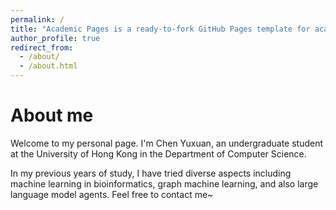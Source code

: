 ```yaml
---
permalink: /
title: "Academic Pages is a ready-to-fork GitHub Pages template for academic personal websites"
author_profile: true
redirect_from: 
  - /about/
  - /about.html
---
```

About me
===
Welcome to my personal page. I'm Chen Yuxuan, an undergraduate student at the University of Hong Kong in the Department of Computer Science.

In my previous years of study, I have tried diverse aspects including machine learning in bioinformatics, graph machine learning, and also large language model agents. Feel free to contact me~

<!-- Outside the [computer room](https://i.cs.hku.hk/ccc2018/haking.html), I am interested in photography, which is surprisingly similar to debugging, except with more [funny comparison]. I also spend countless hours [another hobby], proving that my ability to lose track of time isn't limited to coding sessions. -->